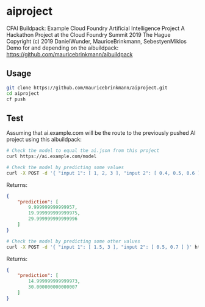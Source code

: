 # aiproject
CFAI Buildpack: Example Cloud Foundry Artificial Intelligence Project
    A Hackathon Project at the Cloud Foundry Summit 2019 The Hague  
Copyright (c) 2019 DanielWunder, MauriceBrinkmann, SebestyenMiklos  
Demo for and depending on the aibuildpack: https://github.com/mauricebrinkmann/aibuildpack
  
## Usage
```BASH
git clone https://github.com/mauricebrinkmann/aiproject.git
cd aiproject
cf push
```

## Test  
  
Assuming that ai.example.com will be the route to the previously pushed AI project using this aibuildpack:
```BASH
# Check the model to equal the ai.json from this project
curl https://ai.example.com/model

# Check the model by predicting some values
curl -X POST -d '{ "input 1": [ 1, 2, 3 ], "input 2": [ 0.4, 0.5, 0.6 ] }' https://ai.example.com
```
Returns:  
```JSON
{
    "prediction": [
        9.999999999999957,
        19.999999999999975,
        29.999999999999996
    ]
}
```
   
```BASH
# Check the model by predicting some other values
curl -X POST -d '{ "input 1": [ 1.5, 3 ], "input 2": [ 0.5, 0.7 ] }' https://ai.example.com
```
Returns:  
```JSON
{
    "prediction": [
        14.999999999999973,
        30.000000000000007
    ]
}
```
